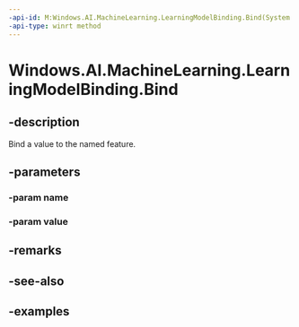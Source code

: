 ```yaml
---
-api-id: M:Windows.AI.MachineLearning.LearningModelBinding.Bind(System.String,System.Object)
-api-type: winrt method
---
```


<!-- Method syntax.
public void LearningModelBinding.Bind(String name, Object value)
-->

# Windows.AI.MachineLearning.LearningModelBinding.Bind

## -description
Bind a value to the named feature.
## -parameters
### -param name

### -param value

## -remarks

## -see-also

## -examples
